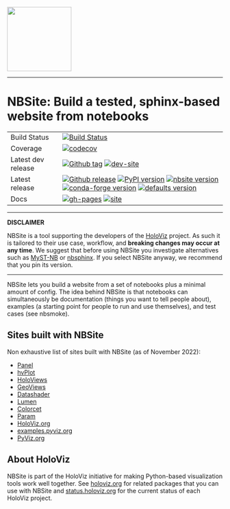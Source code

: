 <img src="doc/_static/nbsite-logo.png" height=150><br>

-----------------

# NBSite: Build a tested, sphinx-based website from notebooks

|    |    |
| --- | --- |
| Build Status | [![Build Status](https://github.com/pyviz-dev/nbsite/workflows/tests/badge.svg)](https://github.com/pyviz-dev/nbsite/actions?query=workflow%3Atests)
| Coverage | [![codecov](https://codecov.io/gh/pyviz-dev/nbsite/branch/master/graph/badge.svg)](https://codecov.io/gh/pyviz-dev/nbsite) |
| Latest dev release | [![Github tag](https://img.shields.io/github/tag/pyviz-dev/nbsite.svg?label=tag&colorB=11ccbb)](https://github.com/pyviz-dev/nbsite/tags) [![dev-site](https://img.shields.io/website-up-down-green-red/https/pyviz-dev.github.io/nbsite-dev.svg?label=dev%20website)](https://pyviz-dev.github.io/nbsite-dev/)|
| Latest release | [![Github release](https://img.shields.io/github/release/pyviz-dev/nbsite.svg?label=tag&colorB=11ccbb)](https://github.com/pyviz-dev/nbsite/releases) [![PyPI version](https://img.shields.io/pypi/v/nbsite.svg?colorB=cc77dd)](https://pypi.python.org/pypi/nbsite) [![nbsite version](https://img.shields.io/conda/v/pyviz/nbsite.svg?colorB=4488ff&style=flat)](https://anaconda.org/pyviz/nbsite) [![conda-forge version](https://img.shields.io/conda/v/conda-forge/nbsite.svg?label=conda%7Cconda-forge&colorB=4488ff)](https://anaconda.org/conda-forge/nbsite) [![defaults version](https://img.shields.io/conda/v/anaconda/nbsite.svg?label=conda%7Cdefaults&style=flat&colorB=4488ff)](https://anaconda.org/anaconda/nbsite) |
| Docs | [![gh-pages](https://img.shields.io/github/last-commit/pyviz/nbsite/gh-pages.svg)](https://github.com/pyviz/nbsite/tree/gh-pages) [![site](https://img.shields.io/website-up-down-green-red/https/nbsite.pyviz.org.svg)](https://nbsite.pyviz.org) |

---

**DISCLAIMER**

NBSite is a tool supporting the developers of the [HoloViz](https://holoviz/org) project. As such it is tailored to their use case, workflow, and **breaking changes may occur at any time**. We suggest that before using NBSite you investigate alternatives such as [MyST-NB](https://myst-nb.readthedocs.io) or [nbsphinx](https://nbsphinx.readthedocs.io/). If you select NBSite anyway, we recommend that you pin its version.

---

NBSite lets you build a website from a set of notebooks plus a minimal
amount of config. The idea behind NBSite is that notebooks can simultaneously be documentation (things you want to tell people about), examples (a starting point for people to run and use themselves), and test cases (see nbsmoke).

## Sites built with NBSite

Non exhaustive list of sites built with NBSite (as of November 2022):

- [Panel](https://panel.holoviz.org/)
- [hvPlot](https://hvplot.holoviz.org/)
- [HoloViews](https://holoviews.org/)
- [GeoViews](https://geoviews.org/)
- [Datashader](https://datashader.org/)
- [Lumen](https://lumen.holoviz.org/)
- [Colorcet](https://colorcet.holoviz.org/)
- [Param](https://param.holoviz.org/)
- [HoloViz.org](https://holoviz.org/)
- [examples.pyviz.org](https://examples.pyviz.org/)
- [PyViz.org](https://pyviz.org/)

## About HoloViz

NBSite is part of the HoloViz initiative for making Python-based visualization tools work well together.
See [holoviz.org](https://holoviz.org/) for related packages that you can use with NBSite and
[status.holoviz.org](https://status.holoviz.org/) for the current status of each HoloViz project.
